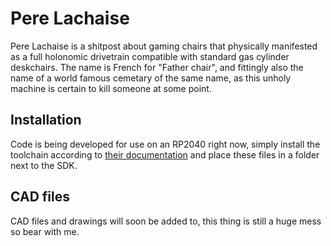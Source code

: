 # Pere Lachaise

Pere Lachaise is a shitpost about gaming chairs that physically manifested as a full holonomic drivetrain compatible with standard gas cylinder deskchairs.
The name is French for "Father chair", and fittingly also the name of a world famous cemetary of the same name, as this unholy machine is certain to kill someone at some point.

## Installation
Code is being developed for use on an RP2040 right now, simply install the toolchain according to [their documentation](https://www.raspberrypi.org/documentation/pico/getting-started/) and place these files in a folder next to the SDK.

## CAD files
CAD files and drawings will soon be added to, this thing is still a huge mess so bear with me.
